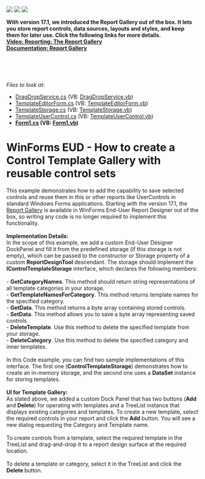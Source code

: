 <!-- default badges list -->
![](https://img.shields.io/endpoint?url=https://codecentral.devexpress.com/api/v1/VersionRange/128605039/19.1.3%2B)
[![](https://img.shields.io/badge/Open_in_DevExpress_Support_Center-FF7200?style=flat-square&logo=DevExpress&logoColor=white)](https://supportcenter.devexpress.com/ticket/details/T341218)
[![](https://img.shields.io/badge/📖_How_to_use_DevExpress_Examples-e9f6fc?style=flat-square)](https://docs.devexpress.com/GeneralInformation/403183)
<!-- default badges end -->
<p></ br><b>With version 17.1, we introduced the Report Gallery out of the box. It lets you store report controls, data sources, layouts and styles, and keep them for later use. Click the following links for more details. <br>
  <a href="https://www.youtube.com/watch?v=SEaEMVFoIAw">Video: Reporting: The Report Gallery</a> <br>
  <a href="https://docs.devexpress.com/XtraReports/118624/Visual-Studio-Report-Designer/Dock-Panels-and-Designer-Options/Report-Gallery">Documentation: Report Gallery</a>
</b></p></br></br></br>

<!-- default file list -->
*Files to look at*:

* [DragDropService.cs](./CS/ControlTemplateGallerySample/ControlTemplateGallery/DragDropService.cs) (VB: [DragDropService.vb](./VB/ControlTemplateGallerySample/ControlTemplateGallery/DragDropService.vb))
* [TemplateEditorForm.cs](./CS/ControlTemplateGallerySample/ControlTemplateGallery/TemplateEditorForm.cs) (VB: [TemplateEditorForm.vb](./VB/ControlTemplateGallerySample/ControlTemplateGallery/TemplateEditorForm.vb))
* [TemplateStorage.cs](./CS/ControlTemplateGallerySample/ControlTemplateGallery/TemplateStorage.cs) (VB: [TemplateStorage.vb](./VB/ControlTemplateGallerySample/ControlTemplateGallery/TemplateStorage.vb))
* [TemplateUserControl.cs](./CS/ControlTemplateGallerySample/ControlTemplateGallery/TemplateUserControl.cs) (VB: [TemplateUserControl.vb](./VB/ControlTemplateGallerySample/ControlTemplateGallery/TemplateUserControl.vb))
* **[Form1.cs](./CS/ControlTemplateGallerySample/Form1.cs) (VB: [Form1.vb](./VB/ControlTemplateGallerySample/Form1.vb))**
<!-- default file list end -->
# WinForms EUD - How to create a Control Template Gallery with reusable control sets


This example demonstrates how to add the capability to save selected controls and reuse them in this or other reports like UserControls in standard Windows Forms applications. Starting with the version 17.1, the <a href="https://documentation.devexpress.com/#XtraReports/CustomDocument118624">Report Gallery</a> is available in WinForms End-User Report Designer out of the box, so writing any code is no longer required to implement this functionality.<br><br><strong>Implementation Details:</strong><br>In the scope of this example, we add a custom End-User Designer DockPanel and fill it from the predefined storage (if this storage is not empty), which can be passed to the constructor or Storage property of a custom <strong>ReportDesignTool</strong> descendant. The storage should implement the <strong>IControlTemplateStorage</strong> interface, which declares the following members:<br><br>- <strong>GetCategoryNames</strong>. This method should return string representations of all template categories in your storage.<br>- <strong>GetTemplateNamesForCategory</strong>. This method returns template names for the specified category.<br>- <strong>GetData</strong>. This method returns a byte array containing stored controls.<br>- <strong>SetData</strong>. This method allows you to save a byte array representing saved controls.<br>- <strong>DeleteTemplate</strong>. Use this method to delete the specified template from your storage.<br>- <strong>DeleteCategory</strong>. Use this method to delete the specified category and inner templates.<br><br>In this Code example, you can find two sample implementations of this interface. The first one (<strong>ControlTemplateStorage</strong>) demonstrates how to create an in-memory storage, and the second one uses a <strong>DataSet</strong> instance for storing templates.<br><br><strong>UI for Template Gallery:</strong><br>As stated above, we added a custom Dock Panel that has two buttons (<strong>Add</strong> and <strong>Delete</strong>) for operating with templates and a TreeList instance that displays existing categories and templates. To create a new template, select the required controls in your report and click the <strong>Add</strong> button. You will see a new dialog requesting the Category and Template name. <br><br>To create controls from a template, select the required template in the TreeList and drag-and-drop it to a report design surface at the required location.<br><br>To delete a template or category, select it in the TreeList and click the <strong>Delete </strong>button.

<br/>


